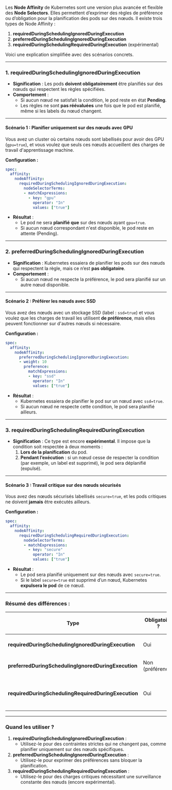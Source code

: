 Les **Node Affinity** de Kubernetes sont une version plus avancée et flexible des **Node Selectors**. Elles permettent d’exprimer des règles de préférence ou d’obligation pour la planification des pods sur des nœuds. Il existe trois types de Node Affinity :

1. **requiredDuringSchedulingIgnoredDuringExecution**
2. **preferredDuringSchedulingIgnoredDuringExecution**
3. **requiredDuringSchedulingRequiredDuringExecution** (expérimental)

Voici une explication simplifiée avec des scénarios concrets.

---

### **1. requiredDuringSchedulingIgnoredDuringExecution**
- **Signification** : Les pods **doivent obligatoirement** être planifiés sur des nœuds qui respectent les règles spécifiées.
- **Comportement** :
  - Si aucun nœud ne satisfait la condition, le pod reste en état **Pending**.
  - Les règles ne sont **pas réévaluées** une fois que le pod est planifié, même si les labels du nœud changent.

---

#### **Scénario 1 : Planifier uniquement sur des nœuds avec GPU**
Vous avez un cluster où certains nœuds sont labellisés pour avoir des GPU (`gpu=true`), et vous voulez que seuls ces nœuds accueillent des charges de travail d'apprentissage machine.

**Configuration :**

```yaml
spec:
  affinity:
    nodeAffinity:
      requiredDuringSchedulingIgnoredDuringExecution:
        nodeSelectorTerms:
        - matchExpressions:
          - key: "gpu"
            operator: "In"
            values: ["true"]
```

- **Résultat** :
  - Le pod ne sera **planifié que** sur des nœuds ayant `gpu=true`.
  - Si aucun nœud correspondant n'est disponible, le pod reste en attente (Pending).

---

### **2. preferredDuringSchedulingIgnoredDuringExecution**
- **Signification** : Kubernetes essaiera de planifier les pods sur des nœuds qui respectent la règle, mais ce n’est **pas obligatoire**.
- **Comportement** :
  - Si aucun nœud ne respecte la préférence, le pod sera planifié sur un autre nœud disponible.

---

#### **Scénario 2 : Préférer les nœuds avec SSD**
Vous avez des nœuds avec un stockage SSD (label : `ssd=true`) et vous voulez que les charges de travail les utilisent **de préférence**, mais elles peuvent fonctionner sur d'autres nœuds si nécessaire.

**Configuration :**

```yaml
spec:
  affinity:
    nodeAffinity:
      preferredDuringSchedulingIgnoredDuringExecution:
      - weight: 10
        preference:
          matchExpressions:
          - key: "ssd"
            operator: "In"
            values: ["true"]
```

- **Résultat** :
  - Kubernetes essaiera de planifier le pod sur un nœud avec `ssd=true`.
  - Si aucun nœud ne respecte cette condition, le pod sera planifié ailleurs.

---

### **3. requiredDuringSchedulingRequiredDuringExecution**
- **Signification** : Ce type est encore **expérimental**. Il impose que la condition soit respectée à deux moments :
  1. **Lors de la planification** du pod.
  2. **Pendant l’exécution** : si un nœud cesse de respecter la condition (par exemple, un label est supprimé), le pod sera déplanifié (expulsé).

---

#### **Scénario 3 : Travail critique sur des nœuds sécurisés**
Vous avez des nœuds sécurisés labellisés `secure=true`, et les pods critiques ne doivent **jamais** être exécutés ailleurs.

**Configuration :**

```yaml
spec:
  affinity:
    nodeAffinity:
      requiredDuringSchedulingRequiredDuringExecution:
        nodeSelectorTerms:
        - matchExpressions:
          - key: "secure"
            operator: "In"
            values: ["true"]
```

- **Résultat** :
  - Le pod sera planifié uniquement sur des nœuds avec `secure=true`.
  - Si le label `secure=true` est supprimé d’un nœud, Kubernetes **expulsera le pod** de ce nœud.

---

### **Résumé des différences :**

| **Type**                                      | **Obligatoire ?**     | **Planification ?**                  | **Après la planification ?**          |
|-----------------------------------------------|-----------------------|---------------------------------------|----------------------------------------|
| **requiredDuringSchedulingIgnoredDuringExecution** | Oui                   | Doit respecter les règles             | Les règles ne sont pas réévaluées      |
| **preferredDuringSchedulingIgnoredDuringExecution** | Non (préférence)      | Tente de respecter les règles         | Pas d’impact après la planification    |
| **requiredDuringSchedulingRequiredDuringExecution** | Oui                   | Doit respecter les règles             | Les règles sont réévaluées en permanence|

---

### **Quand les utiliser ?**
1. **requiredDuringSchedulingIgnoredDuringExecution** : 
   - Utilisez-le pour des contraintes strictes qui ne changent pas, comme planifier uniquement sur des nœuds spécifiques.
2. **preferredDuringSchedulingIgnoredDuringExecution** : 
   - Utilisez-le pour exprimer des préférences sans bloquer la planification.
3. **requiredDuringSchedulingRequiredDuringExecution** : 
   - Utilisez-le pour des charges critiques nécessitant une surveillance constante des nœuds (encore expérimental).